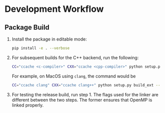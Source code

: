 # Development Workflow

## Package Build

1. Install the package in editable mode:
    ```bash
    pip install -e . --verbose
    ```

2. For subsequent builds for the C++ backend, run the following:
    ```bash
    CC="ccache <c-compiler>" CXX="ccache <cpp-compiler>" python setup.py build_ext --inplace --force
    ```
    For example, on MacOS using `clang`, the command would be
    ```bash
    CC="ccache clang" CXX="ccache clang++" python setup.py build_ext --inplace --force
    ```

3. For testing the release build, run step 1.
    The flags used for the linker are different between the two steps.
    The former ensures that OpenMP is linked properly.